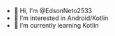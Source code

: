 - 👋 Hi, I’m @EdsonNeto2533
- 👀 I’m interested in Android/Kotlin
- 🌱 I’m currently learning Kotlin

<!---
EdsonNeto2533/EdsonNeto2533 is a ✨ special ✨ repository because its `README.md` (this file) appears on your GitHub profile.
You can click the Preview link to take a look at your changes.
--->
